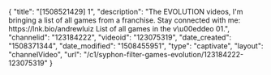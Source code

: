 {
    "title": "[1508521429] 1",
    "description": "The EVOLUTION videos, I'm bringing a list of all games from a franchise. Stay connected with me: https:\/\/lnk.bio\/andrewluiz List of all games in the v\u00eddeo 01.",
    "channelid": "123184222",
    "videoid": "123075319",
    "date_created": "1508371344",
    "date_modified": "1508455951",
    "type": "captivate",
    "layout": "channelVideo",
    "url": "\/c1\/syphon-filter-games-evolution\/123184222-123075319"
}